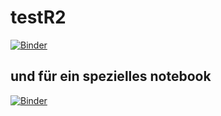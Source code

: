 # testR2
[![Binder](https://mybinder.org/badge_logo.svg)](https://mybinder.org/v2/gh/InaStein/testR2.git/main)


## und für ein spezielles notebook
[![Binder](https://mybinder.org/badge_logo.svg)](https://mybinder.org/v2/gh/InaStein/testR2.git/main?filepath=Jupyter%20Notebooks/Datenanalyse%20-%20R%20Basis%20I.ipynb)
